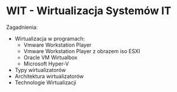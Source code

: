# WIT - Wirtualizacja Systemów IT

Zagadnienia:
* Wirtualizacja w programach:
	* Vmware Workstation Player
	* Vmware Workstation Player z obrazem iso ESXI
	* Oracle VM Wirtualbox
	* Microsoft Hyper-V
* Typy wirtualizatorów
* Architektura wirtualizatorów
* Technologie Wirtualizacji
